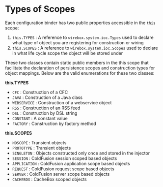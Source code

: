 # Types of Scopes
Each configuration binder has two public properties accessible in the `this` scope:

1. `this.TYPES` : A reference to `wirebox.system.ioc.Types` used to declare what type of object you are registering for construction or wiring
2. `this.SCOPES` : A reference to `wirebox.system.ioc.Scopes` used to declare in what life cycle scope the object will be stored under

These two classes contain static public members in the this scope that facilitate the declaration of persistence scopes and construction types for object mappings. Below are the valid enumerations for these two classes:

**this.TYPES**

* `CFC` : Construction of a CFC
* `JAVA` : Construction of a Java class
* `WEBSERVICE` : Construction of a webservice object
* `RSS` : Construction of an RSS feed
* `DSL` : Construction by DSL string
* `CONSTANT` : A constant value
* `FACTORY` : Construction by factory method


**this.SCOPES**
* `NOSCOPE` : Transient objects
* `PROTOTYPE` : Transient objects
* `SINGLETON` : Objects constructed only once and stored in the injector
* `SESSION` : ColdFusion session scoped based objects
* `APPLICATION` : ColdFusion application scope based objects
* `REQUEST` : ColdFusion request scope based objects
* `SERVER` : ColdFusion server scope based objects
* `CACHEBOX` : CacheBox scoped objects
